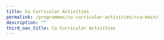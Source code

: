 ```yaml
---
title: Co Curricular Activities
permalink: /programmes/co-curricular-activities/cca-main/
description: ""
third_nav_title: Co Curricular Activities
---
```

